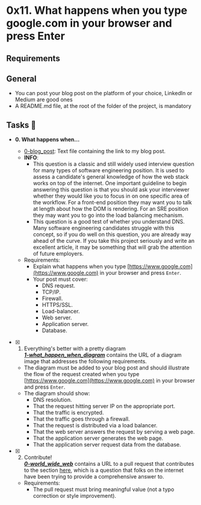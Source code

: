 # 0x11. What happens when you type google.com in your browser and press Enter

## Requirements
## General
* You can post your blog post on the platform of your choice, LinkedIn or Medium are good ones
* A README.md file, at the root of the folder of the project, is mandatory

## Tasks :page_with_curl:

* **0. What happens when...**
  * [0-blog_post](./0-blog_post): Text file containing the link to my blog post.
  
  
  + **INFO**:
    + This question is a classic and still widely used interview question for many types of software engineering position. It is used to assess a candidate's general knowledge of how the web stack works on top of the internet. One important guideline to begin answering this question is that you should ask your interviewer whether they would like you to focus in on one specific area of the workflow. For a front-end position they may want you to talk at length about how the DOM is rendering. For an SRE position they may want you to go into the load balancing mechanism.
    + This question is a good test of whether you understand DNS. Many software engineering candidates struggle with this concept, so if you do well on this question, you are already way ahead of the curve. If you take this project seriously and write an excellent article, it may be something that will grab the attention of future employers.
  + Requirements:
    + Explain what happens when you type [https://www.google.com](https://www.google.com) in your browser and press `Enter`.
    + Your post must cover:
      + DNS request.
      + TCP/IP.
      + Firewall.
      + HTTPS/SSL.
      + Load-balancer.
      + Web server.
      + Application server.
      + Database.


+ [x] 1. Everything's better with a pretty diagram<br/>_**[1-what_happen_when_diagram](1-what_happen_when_diagram)**_ contains the URL of a diagram image that addresses the following requirements.
  + The diagram must be added to your blog post and should illustrate the flow of the request created when you type [https://www.google.com](https://www.google.com) in your browser and press `Enter`.
  + The diagram should show:
    + DNS resolution.
    + That the request hitting server IP on the appropriate port.
    + That the traffic is encrypted.
    + That the traffic goes through a firewall.
    + That the request is distributed via a load balancer.
    + That the web server answers the request by serving a web page.
    + That the application server generates the web page.
    + That the application server request data from the database.

+ [x] 2. Contribute!<br/>_**[0-world_wide_web](0-world_wide_web)**_ contains a URL to a pull request that contributes to the section [here](https://github.com/alex/what-happens-when#the-g-key-is-pressed), which is a question that folks on the internet have been trying to provide a comprehensive answer to.
  + Requirements:
    + The pull request must bring meaningful value (not a typo correction or style improvement).

